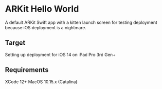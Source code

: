 # ARKit Hello World

A default ARKit Swift app with a kitten launch screen for testing deployment
because iOS deployment is a nightmare.

## Target

Setting up deployment for iOS 14 on iPad Pro 3rd Gen+

## Requirements

XCode 12+
MacOS 10.15.x (Catalina)

